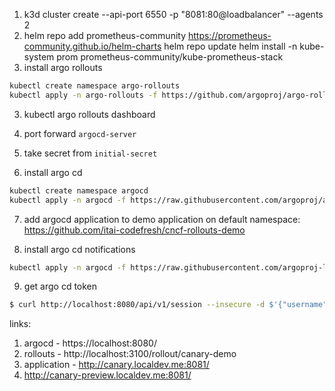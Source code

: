 1. k3d cluster create --api-port 6550 -p "8081:80@loadbalancer" --agents 2
2. helm repo add prometheus-community https://prometheus-community.github.io/helm-charts
   helm repo update
   helm install -n kube-system prom prometheus-community/kube-prometheus-stack
3. install argo rollouts
```bash
kubectl create namespace argo-rollouts
kubectl apply -n argo-rollouts -f https://github.com/argoproj/argo-rollouts/releases/latest/download/install.yaml
```
3. kubectl argo rollouts dashboard
4. port forward `argocd-server`
5. take secret from `initial-secret`

6. install argo cd
```bash
kubectl create namespace argocd
kubectl apply -n argocd -f https://raw.githubusercontent.com/argoproj/argo-cd/stable/manifests/install.yaml
```


7. add argocd application to demo application on default namespace: https://github.com/itai-codefresh/cncf-rollouts-demo


8. install argo cd notifications
```bash
kubectl apply -n argocd -f https://raw.githubusercontent.com/argoproj-labs/argocd-notifications/release-1.0/manifests/install.yaml
```

9. get argo cd token
```bash
$ curl http://localhost:8080/api/v1/session --insecure -d $'{"username":"admin","password":"G5mgUrLtVUis0gHV"}'
```

links:
1. argocd - https://localhost:8080/
2. rollouts - http://localhost:3100/rollout/canary-demo
3. application - http://canary.localdev.me:8081/
4. http://canary-preview.localdev.me:8081/








